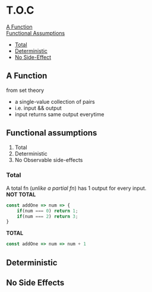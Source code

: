 # T.O.C
[A Function](#a-function)  
[Functional Assumptions](#functional-assumptions)
- [Total](#total)
- [Deterministic](#deterministic)
- [No Side-Effect](#no-side-effects)

## A Function 
from set theory
- a single-value collection of pairs
- i.e. input && output
- input returns same output everytime

## Functional assumptions
1. Total
2. Deterministic
3. No Observable side-effects

### Total
A total fn (_unlike a partial fn_) has 1 output for every input.  
**NOT TOTAL**  
```js
const addOne => num => {
	if(num === 0) return 1;
	if(num === 2) return 3;
}
```

**TOTAL**  
```js
const addOne => num => num + 1
```

## Deterministic
## No Side Effects